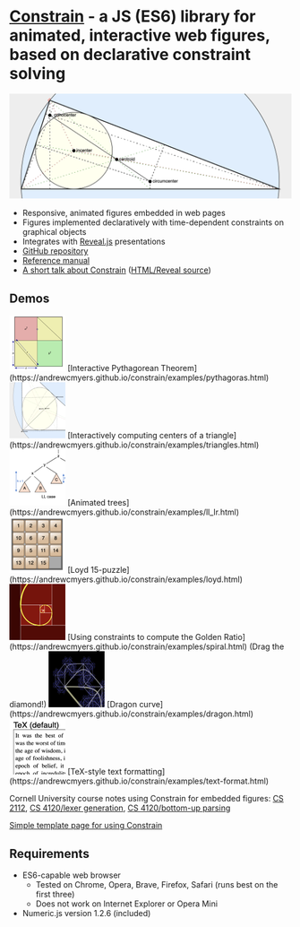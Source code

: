 # [Constrain](https://andrewcmyers.github.io/constrain/) - a JS (ES6) library for animated, interactive web figures, based on declarative constraint solving
![Triangle image](images/triangle.png)
- Responsive, animated figures embedded in web pages
- Figures implemented declaratively with time-dependent constraints on graphical objects
- Integrates with [Reveal.js](https://revealjs.com) presentations
- [GitHub repository](https://github.com/andrewcmyers/constrain)
- [Reference manual](https://andrewcmyers.github.io/constrain/doc)
- [A short talk about Constrain](https://www.youtube.com/watch?v=UN_HOWSijNI) ([HTML/Reveal source](https://andrewcmyers.github.io/constrain/examples/talk.html))

## Demos

<img src="images/pythagoras-thumbnail.png" alt="Pythagoras thumbnail" width="100" height="100">
[Interactive Pythagorean Theorem](https://andrewcmyers.github.io/constrain/examples/pythagoras.html)

<img src="images/triangles-thumbnail.png" alt="Triangles thumbnail" width="100" height="100">
[Interactively computing centers of a triangle](https://andrewcmyers.github.io/constrain/examples/triangles.html)

<img src="images/trees-thumbnail.png" alt="Trees thumbnail" width="100" height="100">
[Animated trees](https://andrewcmyers.github.io/constrain/examples/ll_lr.html)

<img src="images/loyd-thumbnail.png" alt="Loyd thumbnail" width="100" height="100">
[Loyd 15-puzzle](https://andrewcmyers.github.io/constrain/examples/loyd.html)

<img src="images/spiral-thumbnail.png" alt="Spiral thumbnail" width="100" height="100">
[Using constraints to compute the Golden Ratio](https://andrewcmyers.github.io/constrain/examples/spiral.html) (Drag the diamond!)

<img src="images/dragon-thumbnail.png" alt="Dragon thumbnail" width="100" height="100">
[Dragon curve](https://andrewcmyers.github.io/constrain/examples/dragon.html)

<img src="images/tex-thumbnail.png" alt="TeX thumbnail" width="100" height="100">
[TeX-style text formatting](https://andrewcmyers.github.io/constrain/examples/text-format.html)

Cornell University course notes using Constrain for embedded figures: [CS 2112](https://www.cs.cornell.edu/courses/cs2112/2019fa/lectures/lecture.html?id=objects),
[CS 4120/lexer generation](https://www.cs.cornell.edu/courses/cs4120/2023sp/notes.html?id=leximpl),
[CS 4120/bottom-up parsing](https://www.cs.cornell.edu/courses/cs4120/2023sp/notes.html?id=bottomup)

[Simple template page for using Constrain](https://andrewcmyers.github.io/constrain/examples/template.html)

## Requirements

- ES6-capable web browser
    - Tested on Chrome, Opera, Brave, Firefox, Safari (runs best on the first three)
    - Does not work on Internet Explorer or Opera Mini
- Numeric.js version 1.2.6 (included)
